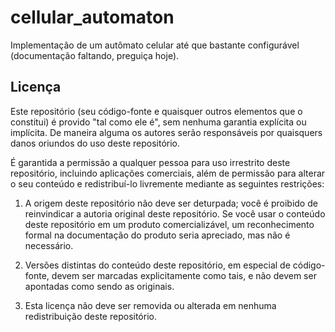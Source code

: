 # cellular_automaton
Implementação de um autômato celular até que bastante configurável (documentação faltando, preguiça hoje).

## Licença

Este repositório (seu código-fonte e quaisquer outros elementos que o constitui) é provido "tal como ele é", sem nenhuma garantia explícita ou implícita. De maneira alguma os autores serão responsáveis por quaisquers danos oriundos do uso deste repositório.

É garantida a permissão a qualquer pessoa para uso irrestrito deste repositório, incluindo aplicações comerciais, além de permissão para alterar o seu conteúdo e redistribuí-lo livremente mediante as seguintes restrições:

1. A origem deste repositório não deve ser deturpada; você é proibido de reinvindicar a autoria original deste repositório. Se você usar o conteúdo deste repositório em um produto comercializável, um reconhecimento formal na documentação do produto seria apreciado, mas não é necessário.

2. Versões distintas do conteúdo deste repositório, em especial de código-fonte, devem ser marcadas explicitamente como tais, e não devem ser apontadas como sendo as originais.

3. Esta licença não deve ser removida ou alterada em nenhuma redistribuição deste repositório.
